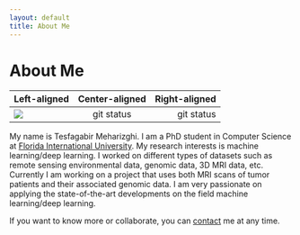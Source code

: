 ```yaml
---
layout: default
title: About Me
---
```

# About Me

| Left-aligned | Center-aligned | Right-aligned |
| :---         |     :---:      |          ---: |
| ![](https://assets-cdn.github.com/images/icons/emoji/octocat.png)   | git status     | git status    |

My name is Tesfagabir Meharizghi. I am a PhD student in Computer Science at [Florida International University](https://www.cis.fiu.edu). My research interests is machine learning/deep learning. I worked on different types of datasets such as remote sensing environmental data, genomic data, 3D MRI data, etc. Currently I am working on a project that uses both MRI scans of tumor patients and their associated genomic data. I am very passionate on applying the state-of-the-art developments on the field machine learning/deep learning.

If you want to know more or collaborate, you can [contact](../contact/) me at any time.
